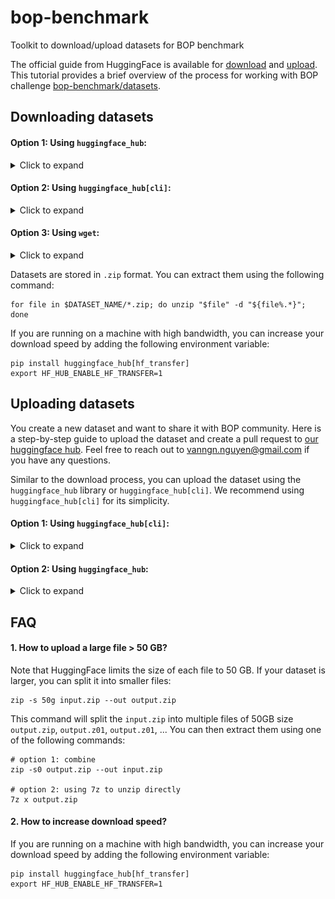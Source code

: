 # bop-benchmark

Toolkit to download/upload datasets for BOP benchmark 

The official guide from HuggingFace is available for [download](https://huggingface.co/docs/huggingface_hub/main/en/guides/download) and [upload](https://huggingface.co/docs/huggingface_hub/main/en/guides/). This tutorial provides a brief overview of the process for working with BOP challenge [bop-benchmark/datasets](https://huggingface.co/datasets/bop-benchmark/datasets/).

## Downloading datasets

#### Option 1: Using `huggingface_hub`:

<details><summary>Click to expand</summary>

a. Install the library:
```
pip install --upgrade huggingface_hub
```
b. Download the dataset:
```
from huggingface_hub import snapshot_download

dataset_name = "hope"
local_dir = "./datasets"

snapshot_download(repo_id="bop-benchmark/datasets", 
                  allow_patterns=f"{dataset_name}/*zip",
                  repo_type="dataset", 
                  local_dir=local_dir)
```
If you want to download the entire BOP datasets (~3TB), please remove the `allow_patterns` argument. More options are available in the [official documentation](https://huggingface.co/docs/huggingface_hub/main/en/guides/download).

</details>


#### Option 2: Using `huggingface_hub[cli]`:

<details><summary>Click to expand</summary>

a. Install the library:
```
pip install -U "huggingface_hub[cli]"
```
b. Download the dataset:
```
export LOCAL_DIR=./datasets
export DATASET_NAME=hope

huggingface-cli download bop-benchmark/datasets --include "$DATASET_NAME/*.zip" --local-dir $LOCAL_DIR --repo-type=dataset  
```
Please remove this argument `--include "$DATASET_NAME/*.zip"` to download entire BOP datasets (~3TB). More options are available in the [official documentation](https://huggingface.co/docs/huggingface_hub/main/en/guides/download).
</details>

#### Option 3: Using `wget`:

<details><summary>Click to expand</summary>

Similar `wget` command as in [BOP website](https://bop.felk.cvut.cz/datasets/) can be used to download the dataset from huggingface hub:
```
export SRC=https://huggingface.co/datasets/bop-benchmark/datasets/resolve/main

wget $SRC/lm/lm_base.zip         # Base archive 
wget $SRC/lm/lm_models.zip       # 3D object models
wget $SRC/lm/lm_test_all.zip     # All test images ("_bop19" for a subset)
wget $SRC/lm/lm_train_pbr.zip    # PBR training images 
```
</details>

Datasets are stored in `.zip` format. You can extract them using the following command:
```
for file in $DATASET_NAME/*.zip; do unzip "$file" -d "${file%.*}"; done
```

If you are running on a machine with high bandwidth, you can increase your download speed by adding the following environment variable:
```
pip install huggingface_hub[hf_transfer]
export HF_HUB_ENABLE_HF_TRANSFER=1
```

## Uploading datasets

You create a new dataset and want to share it with BOP community. Here is a step-by-step guide to upload the dataset and create a pull request to [our huggingface hub](https://huggingface.co/datasets/bop-benchmark/datasets/). Feel free to reach out to vanngn.nguyen@gmail.com if you have any questions.

Similar to the download process, you can upload the dataset using the `huggingface_hub` library or `huggingface_hub[cli]`. We recommend using `huggingface_hub[cli]` for its simplicity.

#### Option 1: Using `huggingface_hub[cli]`:

<details><summary>Click to expand</summary>

a. Install the library:
```
pip install -U "huggingface_hub[cli]"
```

b. Log-in and create a token
```
huggingface-cli login
```
Then go to [this link](https://huggingface.co/settings/tokens) and generate a token. IMPORTANT: the token should have write access as shown below:

<img src="./media/token_hf.png" alt="image" width="300">


Make sure you are in the bop-benchmark group by running:
```
huggingface-cli whoami
```

c. Upload dataset:

The command is applied for both folders and specific files:
```
# Usage:  huggingface-cli upload bop-benchmark/datasets [local_path] [path_in_repo] --repo-type=dataset --create-pr
```
For example, to upload hope dataset:
```
export LOCAL_FOLDER=./datasets/hope
export HF_FOLDER=/hope

huggingface-cli upload bop-benchmark/datasets $LOCAL_FOLDER $HF_FOLDER --repo-type=dataset --create-pr
```

</details>

#### Option 2: Using `huggingface_hub`:

<details><summary>Click to expand</summary>

a. Install the library:
```
pip install --upgrade huggingface_hub
```
b. Creating a pull-request:

We recommend organizing the dataset in a folder and then uploading it to the huggingface hub. For example, to upload `lmo`:
```
from huggingface_hub import HfApi, CommitOperationAdd

dataset_name = "lmo"
local_dir = "./datasets/lmo"

operations = []
for file in local_dir.glob("*"):
    add_commit = CommitOperationAdd(
        path_in_repo=f"/{dataset_name}",
        path_or_fileobj=local_dir,
    )
    operations.append(add_commit)


api = HfApi()
MY_TOKEN = # get from https://huggingface.co/settings/tokens
api.create_commit(repo_id="bop-benchmark/datasets", 
                  repo_type="dataset",
                  commit_message=f"adding {dataset_name} dataset", 
                  token=MY_TOKEN,
                  operations=operations, 
                  create_pr=True)

```
If your dataset is large (> 500 GB), you can upload it in chunks by adding the `multi_commits=True, multi_commits_verbose=True,` argument. More options are available in the [official documentation](https://huggingface.co/docs/huggingface_hub/v0.22.2/en/package_reference/hf_api#huggingface_hub.HfApi.create_pull_request).

</details>

## FAQ

#### 1. How to upload a large file > 50 GB?
Note that HuggingFace limits the size of each file to 50 GB. If your dataset is larger, you can split it into smaller files:
```
zip -s 50g input.zip --out output.zip
```
This command will split the `input.zip` into multiple files of 50GB size `output.zip`, `output.z01`, `output.z01`, ... You can then extract them using one of the following commands:
```
# option 1: combine 
zip -s0 output.zip --out input.zip

# option 2: using 7z to unzip directly
7z x output.zip
```
#### 2. How to increase download speed?
If you are running on a machine with high bandwidth, you can increase your download speed by adding the following environment variable:
```
pip install huggingface_hub[hf_transfer]
export HF_HUB_ENABLE_HF_TRANSFER=1
```

